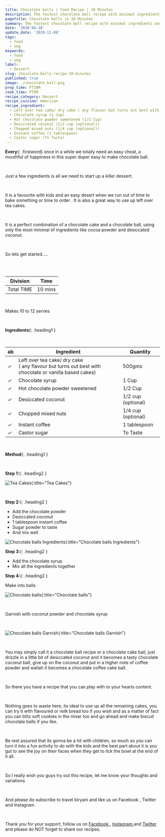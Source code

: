 ```yaml
---
title: Chocolate balls | Food Recipe | 10 Minutes
description: The fastest chocolate ball recipe with minimal ingredients and with lowest priced products.
pagetitle: Chocolate balls in 10 Minutes
summary: The fastest chocolate ball recipe with minimal ingredients and with lowest priced products.
date: '2020-04-18'
update_date: '2020-11-08'
tags:
  - food
  - veg
keywords:
  - food
  - veg
label:
  - Dessert
slug: chocolate-balls-recipe-10-minutes
published: true
image: ./chocolate_ball.png
prep_time: PT10M
cook_time: PT0M
recipe_category: Dessert
recipe_cuisine: American
recipe_ingredient: 
  - Left over tea cake/ dry cake ( any flavour but turns out best with chocolate or vanilla based cakes) (500gms)
  - Chocolate syrup (1 Cup)
  - Hot chocolate powder sweetened (1/2 Cup)     
  - Desiccated coconut (1/2 cup (optional))
  - Chopped mixed nuts (1/4 cup (optional))
  - Instant coffee (1 tablespoon)
  - Castor sugar (To Taste)
---
```


**Every**{: .firstword} once in a while we totally need an easy cheat, a mouthful of happiness in this super duper easy to make chocolate ball.

<br/>

Just a few ingredients is all we need to start up a killer dessert.

<br/>

It is a favourite with kids and an easy desert when we run out of time to bake something or time to order .
It is also a great way to use up left over tea cakes.

<br/>

It is a perfect combination of a chocolate cake and a chocolate ball, using only the most minimal of ingredients like cocoa powder and desiccated coconut.

<br/>

So lets get started.....

<br/>

<br/>

|    Division  | Time   |
|--------------|--------|
| Total TIME   | 10 mins |

<br/>

Makes 10 to 12 serves

<br/>

**Ingredients**{: .heading1 }

<br/>

| ab                    | Ingredient                                                                                                | Quantity           |
|-----------------------|-----------------------------------------------------------------------------------------------------------|--------------------|
| <span>&#10003;</span> | Left over tea cake/ dry cake <br/> ( any flavour but turns out best with chocolate or vanilla based cakes)| 500gms             |
| <span>&#10003;</span> | Chocolate syrup                                                                                           | 1 Cup              |
| <span>&#10003;</span> | Hot chocolate powder sweetened                                                                            | 1/2 Cup            |
| <span>&#10003;</span> | Desiccated coconut                                                                                        | 1/2 cup (optional) |
| <span>&#10003;</span> | Chopped mixed nuts                                                                                        | 1/4 cup (optional) |
| <span>&#10003;</span> | Instant coffee                                                                                            | 1 tablespoon       |
| <span>&#10003;</span> | Castor sugar                                                                                              | To Taste           |

<br/>

**Method**{: .heading1 }

<br/>

**Step 1:**{: .heading2 }

![Tea Cakes](./tea_cakes.png){:title="Tea Cakes"}

<br/>

**Step 2:**{: .heading2 }

- Add the chocolate powder
- Desiccated coconut
- 1 tablespoon instant coffee
- Sugar powder to taste 
- And mix well

![Chocolate balls Ingredients](./chocolate_balls_ingredients.png){:title="Chocolate balls Ingredients"}


**Step 3:**{: .heading2 }

- Add the chocolate syrup 
- Mix all the ingredients together


**Step 4:**{: .heading2 }

Make into balls

![Chocolate balls](./chocolate_balls.png){:title="Chocolate balls"}

<br/>

Garnish with coconut powder and chocolate syrup

<br/>

![Chocolate balls Garnish](./chocolate_balls_garnish.png){:title="Chocolate balls Garnish"}

<br/>

You may simply call it a chocolate ball recipe or a chocolate cake ball, just drizzle in a little bit of desiccated  coconut and it becomes a tasty chocolate coconut ball, give up on the coconut and put in a higher note of coffee powder and wallah it becomes a chocolate coffee cake ball.

<br/>

So there you have a recipe that you can play with to your hearts content.

<br/>

Nothing goes to waste here, its ideal to use up all the remaining cakes, you can try it with flavoured or milk bread too if you wish and as a matter of fact you can blitz soft cookies in the mixer too and go ahead and make biscuit chocolate balls if you like.

<br/>

Be rest assured that its gonna be a hit with children, so much so you can turn it into a fun activity to do with the kids and the best part about it is you gut to see the joy on their faces when they get to lick the bowl at the end of it all.

<br/>

So I really wish  you guys try out this recipe, let me know your thoughts and variations

<br/>

And please do subscribe to travel biryani and like us on Facebook , Twitter and Instagram.

<br/>

Thank you for your support, follow us on <a href="https://www.facebook.com/travelBiryani/" title="Travel Biryani Facebook" target="_blank" rel='external nofollow'> Facebook </a>, <a href="https://www.instagram.com/travelBiryani/" title="Travel Biryani Instagram" target="_blank" rel='external nofollow'> Instagram </a>
and <a href="https://twitter.com/travelBiryani" title="Travel Biryani Twitter" target="_blank" rel='external nofollow'> Twitter </a> and please do NOT forget to share our recipes.

